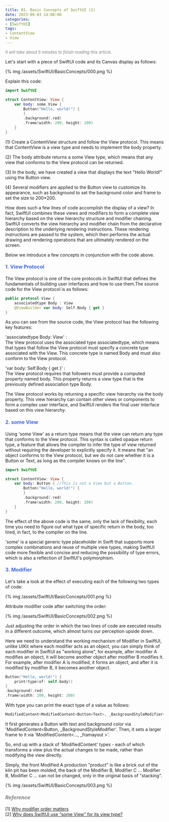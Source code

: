 ```yaml
---
title: 01. Basic Concepts of SwiftUI (1)
date: 2023-09-03 14:00:00
categories: 
- [SwiftUI]
tags:
- ContentView
- View
---
```



<font color=gray size=2>*It will take about 5 minutes to finish reading this article.*</font>

Let's start with a piece of SwiftUI code and its Canvas display as follows:  


{% img /assets/SwiftUI/BasicConcepts/000.png %}

Explain this code:
```Swift
import SwiftUI

struct ContentView: View {
    var body: some View {
        Button("Hello, world!") {
        }
        .background(.red)
        .frame(width: 200, height: 200)
    }
}

```

(1) Create a ContentView structure and follow the View protocol. This means that ContentView is a view type and needs to implement the body property.    

(2) The body attribute returns a some View type, which means that any view that conforms to the View protocol can be returned.

(3) In the body, we have created a view that displays the text "Hello World!" using the Button view.    

(4) Several modifiers are applied to the Button view to customize its appearance, such as background to set the background color and frame to set the size to 200*200.  

How does such a few lines of code accomplish the display of a view?
In fact, SwiftUI combines these views and modifiers to form a complete view hierarchy based on the view hierarchy structure and modifier chaining. SwiftUI converts the view hierarchy and modifier chain from the declarative description to the underlying rendering instructions. These rendering instructions are passed to the system, which then performs the actual drawing and rendering operations that are ultimately rendered on the screen. 

Below we introduce a few concepts in conjunction with the code above.

#### <font size=3 color=#4169E1>1. View Protocol</font> 

The View protocol is one of the core protocols in SwiftUI that defines the fundamentals of building user interfaces and how to use them.The source code for the View protocol is as follows:

```Swift
public protocol View {
    associatedtype Body : View
    @ViewBuilder var body: Self.Body { get }
}
```

As you can see from the source code, the View protocol has the following key features:

'associatedtype Body: View' :    
The View protocol uses the associated type associatedtype, which means that types that follow the View protocol must specify a concrete type associated with the View. This concrete type is named Body and must also conform to the View protocol.

'var body: Self.Body { get }' :   
The View protocol requires that followers must provide a computed property named body. This property returns a view type that is the previously defined association type Body.

The View protocol works by returning a specific view hierarchy via the body property. This view hierarchy can contain other views or components to form a complex user interface, and SwiftUI renders the final user interface based on this view hierarchy.

#### <font size=3 color=#4169E1>2. some View</font> 
Using 'some View' as a return type means that the view can return any type that conforms to the View protocol. This syntax is called opaque return type, a feature that allows the compiler to infer the type of view returned without requiring the developer to explicitly specify it. It means that "an object conforms to the View protocol, but we do not care whether it is a Button or Text, as long as the compiler knows on the line".

```Swift
import SwiftUI

struct ContentView: View {
    var body: Button { //This is not a View but a Button.
        Button("Hello, world!") {
        }
        .background(.red)
        .frame(width: 200, height: 200)
    }
}

``` 

The effect of the above code is the same, only the lack of flexibility, each time you need to figure out what type of specific return in the body, too tired, in fact, to the compiler on the line.         

'some' is a special generic type placeholder in Swift that supports more complex combinations and reuse of multiple view types, making SwiftUI code more flexible and concise and reducing the possibility of type errors, which is also a reflection of SwiftUI's polymorphism.


#### <font size=3 color=#4169E1>3. Modifier</font> 

Let's take a look at the effect of executing each of the following two types of code:     

{% img /assets/SwiftUI/BasicConcepts/001.png %}    

Attribute modifier code after switching the order:

{% img /assets/SwiftUI/BasicConcepts/002.png %}      

Just adjusting the order in which the two lines of code are executed results in a different outcome, which almost turns our perception upside down.

Here we need to understand the working mechanism of Modifier in SwiftUI, unlike UIKit where each modifier acts as an object, you can simply think of each modifier in SwiftUI as "working alone", for example, after modifier A modifies an object, it will become another object after modifier B modifies it. For example, after modifier A is modified, it forms an object, and after it is modified by modifier B, it becomes another object.
```Swift
Button("Hello, world!") {
    print(type(of: self.body))
}    
.background(.red)
.frame(width: 200, height: 200)
```

With type you can print the exact type of a value as follows:

```Swift
ModifiedContent<ModifiedContent<Button<Text>, _BackgroundStyleModifier<Color>>, _FrameLayout>
```

It first generates a Button with text and background color via 'ModifiedContent<Button<Text>, _BackgroundStyleModifier<Color>'. Then, it sets a larger frame to it via 'ModifiedContent<..., _framayout >'.

So, end up with a stack of 'ModifiedContent' types - each of which transforms a view plus the actual changes to be made, rather than modifying the view directly.   

Simply, the front Modified A production "product" is like a brick out of the kiln pit has been molded, the back of the Modifier B, Modifier C ... Modifier B, Modifier C ... can not be changed, only in the original basis of "stacking".

{% img /assets/SwiftUI/BasicConcepts/003.png %}    
 
#### <font size=3 color=gray>*Reference*</font>
[1] [Why modifier order matters](https://www.hackingwithswift.com/books/ios-swiftui/why-modifier-order-matters)  
[2] [Why does SwiftUI use “some View” for its view type?](https://www.hackingwithswift.com/books/ios-swiftui/why-does-swiftui-use-some-view-for-its-view-type)

